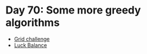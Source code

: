 # Day 70: Some more greedy algorithms

* [ Grid challenge](https://www.hackerrank.com/challenges/grid-challenge)
* [ Luck Balance](https://www.hackerrank.com/challenges/luck-balance)
